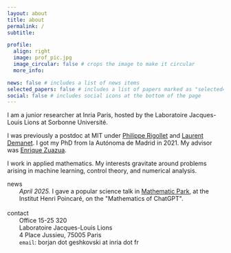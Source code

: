 ```yaml
---
layout: about
title: about
permalink: /
subtitle: 

profile:
  align: right
  image: prof_pic.jpg
  image_circular: false # crops the image to make it circular
  more_info: 

news: false # includes a list of news items
selected_papers: false # includes a list of papers marked as "selected={true}"
social: false # includes social icons at the bottom of the page
---
```


I am a junior researcher at Inria Paris, hosted by the Laboratoire Jacques-Louis Lions at Sorbonne Université.

I was previously a postdoc at MIT under <a class="publink" href="https://math.mit.edu/~rigollet/">Philippe Rigollet</a> and <a class="publink" href="https://math.mit.edu/icg/">Laurent Demanet</a>.
I got my PhD from la Autónoma de Madrid in 2021. My advisor was <a class="publink" href="https://dcn.nat.fau.eu/enrique-zuazua/">Enrique Zuazua</a>. 

I work in applied mathematics. My interests gravitate around problems arising in machine learning, control theory, and numerical analysis. 

<div style="display: flex; flex-direction: column;">
  <div><span style="font-size: 1em;">news</span></div>
  <div style="margin-left: 2em;">
    <em>April 2025.</em> I gave a popular science talk in
    <a class="publink" href="https://www.ihp.fr/fr/mathematic-park">Mathematic Park</a>, at the Institut Henri Poincaré, on the "Mathematics of ChatGPT".<br><br>
  </div>
</div>




<div style="display: flex; flex-direction: column;">
  <div><span style="font-size: 1em;">contact</span></div>
  <div style="margin-left: 2em;">
    Office 15-25 320<br>
    Laboratoire Jacques-Louis Lions<br>
    4 Place Jussieu, 75005 Paris<br>
    <code>email</code>: borjan dot geshkovski at inria dot fr
  </div>
</div>




